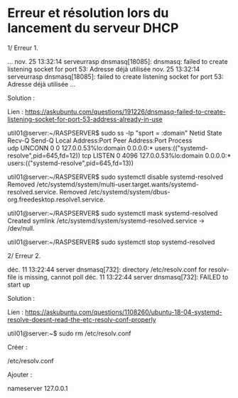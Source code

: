 Erreur et résolution lors du lancement du serveur DHCP
======================================================

1/ Erreur 1.

…
nov. 25 13:32:14 serveurrasp dnsmasq[18085]: dnsmasq: failed to create listening socket for port 53: Adresse déjà utilisée
nov. 25 13:32:14 serveurrasp dnsmasq[18085]: failed to create listening socket for port 53: Adresse déjà utilisée
…

Solution : 

Lien : 
https://askubuntu.com/questions/191226/dnsmasq-failed-to-create-listening-socket-for-port-53-address-already-in-use


util01@server:~/RASPSERVER$ sudo ss -lp "sport = :domain"
Netid    State     Recv-Q    Send-Q       Local Address:Port          Peer Address:Port    Process                                       
udp      UNCONN    0         0            127.0.0.53%lo:domain             0.0.0.0:*        users:(("systemd-resolve",pid=645,fd=12))
tcp      LISTEN    0         4096         127.0.0.53%lo:domain             0.0.0.0:*        users:(("systemd-resolve",pid=645,fd=13))  


util01@server:~/RASPSERVER$ sudo systemctl disable systemd-resolved
Removed /etc/systemd/system/multi-user.target.wants/systemd-resolved.service.
Removed /etc/systemd/system/dbus-org.freedesktop.resolve1.service.


util01@server:~/RASPSERVER$ sudo systemctl mask systemd-resolved
Created symlink /etc/systemd/system/systemd-resolved.service → /dev/null.


util01@server:~/RASPSERVER$ sudo systemctl stop systemd-resolved


2/ Erreur 2.

déc. 11 13:22:44 server dnsmasq[732]: directory /etc/resolv.conf for resolv-file is missing, cannot poll
déc. 11 13:22:44 server dnsmasq[732]: FAILED to start up


Solution : 

Lien :
https://askubuntu.com/questions/1108260/ubuntu-18-04-systemd-resolve-doesnt-read-the-etc-resolv-conf-properly


util01@server:~$ sudo rm /etc/resolv.conf

Créer : 

/etc/resolv.conf

Ajouter : 

nameserver 127.0.0.1

